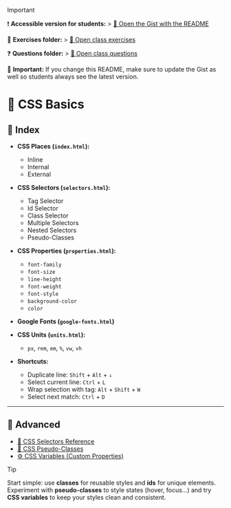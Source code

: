 > [!IMPORTANT]
> ❗ **Accessible version for students:** > [🔗 Open the Gist with the README](https://gist.github.com/oriolcortes/1d3a4f56784951fc47895c9325d58f35)
>
> 📂 **Exercises folder:** > [🔗 Open class exercises](https://github.com/oriolcortes/exercises-web/tree/main/sessions/session03)
>
> ❓ **Questions folder:** > [🔗 Open class questions](https://github.com/oriolcortes/question-bank/tree/main/questions/web/session03)
>
> 📝 **Important:**
> If you change this README, make sure to update the Gist as well so students always see the latest version.

# 🎨 CSS Basics

## 📑 Index

- **CSS Places (`index.html`):**

  - Inline
  - Internal
  - External

- **CSS Selectors (`selectors.html`):**

  - Tag Selector
  - Id Selector
  - Class Selector
  - Multiple Selectors
  - Nested Selectors
  - Pseudo-Classes

- **CSS Properties (`properties.html`):**

  - `font-family`
  - `font-size`
  - `line-height`
  - `font-weight`
  - `font-style`
  - `background-color`
  - `color`

- **Google Fonts (`google-fonts.html`)**

- **CSS Units (`units.html`):**

  - `px`, `rem`, `em`, `%`, `vw`, `vh`

- **Shortcuts:**
  - Duplicate line: `Shift` + `Alt` + `↓`
  - Select current line: `Ctrl` + `L`
  - Wrap selection with tag: `Alt` + `Shift` + `W`
  - Select next match: `Ctrl` + `D`

---

## 🚀 Advanced

- [📖 CSS Selectors Reference](https://developer.mozilla.org/en-US/docs/Web/CSS/CSS_Selectors)
- [🎯 CSS Pseudo-Classes](https://www.w3schools.com/css/css_pseudo_classes.asp)
- [⚙️ CSS Variables (Custom Properties)](https://developer.mozilla.org/es/docs/Web/CSS/Using_CSS_custom_properties)

> [!TIP]
> Start simple: use **classes** for reusable styles and **ids** for unique elements.
> Experiment with **pseudo-classes** to style states (hover, focus…) and try **CSS variables** to keep your styles clean and consistent.
